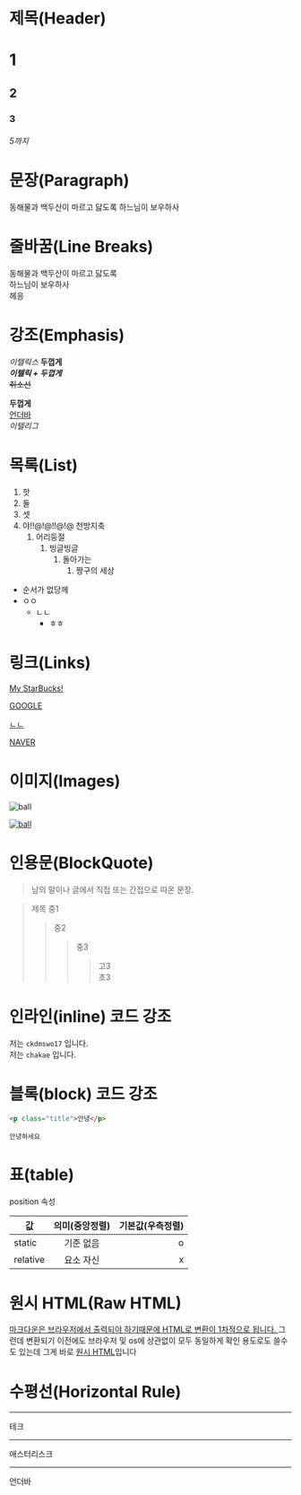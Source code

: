 # 제목(Header)

# 1
## 2
### 3
###### 5까지

# 문장(Paragraph)

동해물과 백두산이 마르고 닳도록
하느님이 보우하사

# 줄바꿈(Line Breaks) <!--띄어쓰기 2번하고 줄바꿈 1번 또는 2번-->

동해물과 백두산이 마르고 닳도록  
하느님이 보우하사<br/>
헤응

# 강조(Emphasis)

_이텔릭스_ 
**두껍게**  
**_이텔릭 + 두껍게_**  
~~취소선~~

<strong>두껍게</strong>  
<u>언더바</u>  
<i>이텔리그</i>

# 목록(List)

1. 핫
2. 둘
3. 셋
4. 야!!@!@!!@!@ 천방지축
    1. 어리둥절
        1. 빙글빙글
            1. 돌아가는
                1. 짱구의 세상

- 순서가 없당께
- ㅇㅇ
    - ㄴㄴ
        - ㅎㅎ

# 링크(Links)  
<a href="https://chakaebucks.netlify.app/">My StarBucks!</a>  

[GOOGLE](https://google.com)  

<a href="https://naver.com" title="NAVER로 이동(링크에 커서올리면 나오는 설명)" target="_blank">ㄴㄴ</a> 

[NAVER](https://naver.com "NAVER로 이동")

# 이미지(Images)

![ball](https://www.collinsdictionary.com/images/full/beachball_311818388_1000.jpg)

[![ball](https://www.collinsdictionary.com/images/full/beachball_311818388_1000.jpg)](https://naver.com)

# 인용문(BlockQuote)
> 남의 말이나 글에서 직접 또는 간접으로 따온 문장.

> 제목
> 중1
>> 중2
>>> 중3
>>>> 고3   
>>>> 초3

# 인라인(inline) 코드 강조

저는 `ckdmswo17` 입니다.  
저는 `chakae` 입니다.

# 블록(block) 코드 강조

```html
<p class="title">안녕</p>
```

```plaintext
안녕하세요
```

# 표(table)

position 속성  

값 | 의미(중앙정렬) | 기본값(우측정렬)
-- | :--: | --:
static | 기준 없음 | o
relative | 요소 자신 | x

# 원시 HTML(Raw HTML)

<span style="text-decoration:underline;">마크다운은 브라우저에서 출력되야 하기때문에 HTML로 변환이 1차적으로 됩니다. </span>그런데 변환되기 이전에도 브라우저 및 os에 상관없이 모두 동일하게 확인 용도로도 쓸수도 있는데 그게 바로 <u>원시 HTML</u>입니다 

# 수평선(Horizontal Rule)

---
테크
***  
애스터리스크
___
언더바